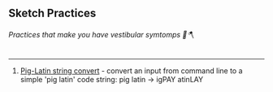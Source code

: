 ## Sketch Practices
###### Practices that make you have vestibular symtomps 🧠🪓
---
1. [Pig-Latin string convert](/w1/pig-latin.js) - convert an input from command line to a simple 'pig latin' code string: pig latin -> igPAY atinLAY

